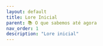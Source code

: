 ```yaml
---
layout: default
title: Lore Inicial
parent: 📚 O que sabemos até agora
nav_order: 1
description: "Lore inicial"
---
```

